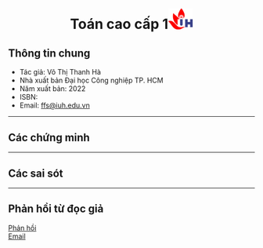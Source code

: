<link rel="stylesheet" type="text/css" media="all" href=".css/logo.css"/>
<link rel="stylesheet" 
href="https://cdnjs.cloudflare.com/ajax/libs/font-awesome/6.2.0/css/all.min.css">
<p align="center">
  <!-- <a href="https://www.yushi.dev/" target="_blank" rel="noreferrer"><img src="https://user-images.githubusercontent.com/75753187/123350185-74ce0900-d528-11eb-848d-d92955dbb944.png" alt="my banner"></a> -->
</p>


<h1 align="center">Toán cao cấp 1<img width="10%" src="figures/iuh.png" /></h1>

## Thông tin chung
- Tác giả: Võ Thị Thanh Hà
- Nhà xuất bản Đại học Công nghiệp TP. HCM
- Năm xuất bản: 2022
- ISBN: 
- Email: ffs@iuh.edu.vn
-----

## Các chứng minh

-----

## Các sai sót

-----

## Phản hồi từ đọc giả
[<i class="fa-solid fa-comments"></i> Phản hồi](https://github.com/khoacoban/toancaocap1/issues)\
[<i class="fa-solid fa-envelope"></i> Email ](mailto:ffs@iuh.edu.vn)
